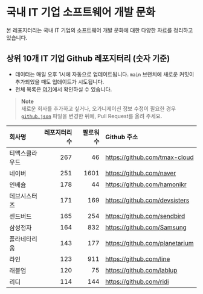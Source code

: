 # 국내 IT 기업 소프트웨어 개발 문화
본 레포지터리는 국내 IT 기업의 소프트웨어 개발 문화에 대한 다양한 자료를 정리하고 있습니다.

## 상위 10개 IT 기업 Github 레포지터리 (숫자 기준)

- 데이터는 매일 오후 1시에 자동으로 업데이트됩니다. `main` 브랜치에 새로운 커밋이 추가되었을 때도 업데이트가 시도됩니다.
- 전체 목록은 [여기](./github.md)에서 확인하실 수 있습니다.

> **Note**<br />
> 새로운 회사를 추가하고 싶거나, 오가니제이션 정보 수정이 필요한 경우 [`github.json`](./github.json) 파일을 변경한 뒤에, Pull Request를 올려 주세요.

<!-- MARKDOWN_TABLE(GITHUB): START -->

| **회사명** | **레포지터리 수** | **팔로워 수** | **Github 주소** |
|:---|---:|---:|:---|
| 티맥스클라우드 | 267 | 46 | https://github.com/tmax-cloud |
| 네이버 | 251 | 1601 | https://github.com/naver |
| 인베슘 | 178 | 44 | https://github.com/hamonikr |
| 데브시스터즈 | 171 | 169 | https://github.com/devsisters |
| 센드버드 | 165 | 254 | https://github.com/sendbird |
| 삼성전자 | 164 | 832 | https://github.com/Samsung |
| 플라네타리움 | 143 | 177 | https://github.com/planetarium |
| 라인 | 123 | 911 | https://github.com/line |
| 래블업 | 120 | 75 | https://github.com/lablup |
| 리디 | 114 | 144 | https://github.com/ridi |

<!-- MARKDOWN_TABLE(GITHUB): END -->

